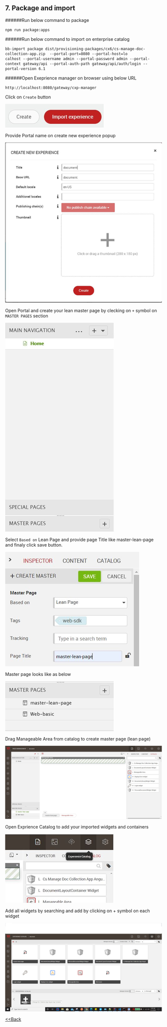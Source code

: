 ## 7. Package and import

######Run below command to package
````
npm run package:apps
````

######Run below command to import on enterprise catalog
````
bb-import package dist/provisioning-packages/cx6/cs-manage-doc-collection-app.zip  --portal-port=8080 --portal-host=lo
calhost --portal-username admin --portal-password admin --portal-context gateway/api --portal-auth-path gateway/api/auth/login --portal-version 6.1
````
######Open Exeprience manager on browser using below URL
````
http://localhost:8080/gateway/cxp-manager
```` 

Click on `Create` button

![Alt text](./images/create-experience-button.jpg?raw=true "Create button")

Provide Portal name on create new experience popup

![Alt text](./images/create-new-experience-popup.JPG?raw=true "Create new experience")

Open Portal and create your lean master page by clecking on `+` symbol on `MASTER PAGES` section

![Alt text](./images/pages.JPG?raw=true "pages")

Select `Based on` Lean Page and provide page Title like master-lean-page and finaly click save button.

![Alt text](./images/master-page.JPG?raw=true "master page")

Master page looks like as below 

![Alt text](./images/master-page-created.JPG?raw=true "master pages")

Drag Manageable Area from catalog to create master page (lean page)

![ScreenShot](./images/drag-manageable-area.JPG?raw=true "manageable area")


Open Exprience Catalog to add your imported widgets and containers


![ScreenShot](./images/openExperienceCatalog.JPG?raw=true "open exprience catalog")


Add all widgets by searching and add by clicking on + symbol on each widget

![ScreenShot](./images/add-widget-into-portal-catalog.JPG?raw=true "add widget into portal catalog")


 
 [<<Back](./README.md)
